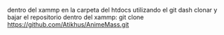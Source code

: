 dentro del xammp en la carpeta del htdocs utilizando el git dash clonar y bajar el repositorio dentro del xammp:   git clone https://github.com/Atikhus/AnimeMass.git
